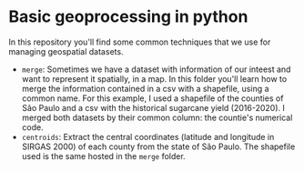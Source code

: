 # Basic geoprocessing in python
In this repository you'll find some common techniques that we use for managing geospatial datasets.  
- `merge`: Sometimes we have a dataset with information of our inteest and want to represent it spatially, in a map. In this folder you'll learn how to merge the information contained in a csv with a shapefile, using a common name. For this example, I used a shapefile of the counties of São Paulo and a csv with the historical sugarcane yield (2016-2020). I merged both datasets by their common column: the countie's numerical code.  
- `centroids`: Extract the central coordinates (latitude and longitude in SIRGAS 2000) of each county from the state of São Paulo. The shapefile used is the same hosted in the `merge` folder.
